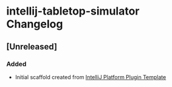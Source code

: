 <!-- Keep a Changelog guide -> https://keepachangelog.com -->

# intellij-tabletop-simulator Changelog

## [Unreleased]
### Added
- Initial scaffold created from [IntelliJ Platform Plugin Template](https://github.com/JetBrains/intellij-platform-plugin-template)
